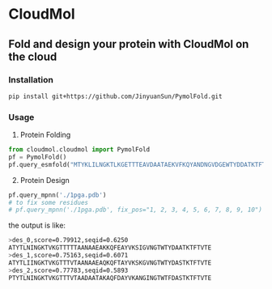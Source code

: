 # CloudMol

## Fold and design your protein with CloudMol on the cloud

### Installation

```bash
pip install git+https://github.com/JinyuanSun/PymolFold.git
```

### Usage
1. Protein Folding
```python
from cloudmol.cloudmol import PymolFold
pf = PymolFold()         
pf.query_esmfold("MTYKLILNGKTLKGETTTEAVDAATAEKVFKQYANDNGVDGEWTYDDATKTFTVTE", '1pga')
```

2. Protein Design
```python
pf.query_mpnn('./1pga.pdb')
# to fix some residues
# pf.query_mpnn('./1pga.pdb', fix_pos="1, 2, 3, 4, 5, 6, 7, 8, 9, 10")
```
the output is like:
```bash
>des_0,score=0.79912,seqid=0.6250
ATYTLNINGKTVKGTTTTTAANAAEAKKQFEAYVKSIGVNGTWTYDAATKTFTVTE
>des_1,score=0.75163,seqid=0.6071
ATYTLIINGKTVKGTTTVTAANAAEAQKQFTAYVKSKGVNGTWTYDASTKTFTVTE
>des_2,score=0.77783,seqid=0.5893
PTYTLNINGKTVKGTTTVTAADAATAKAQFDAYVKANGINGTWTFDASTKTFTVTE
```
